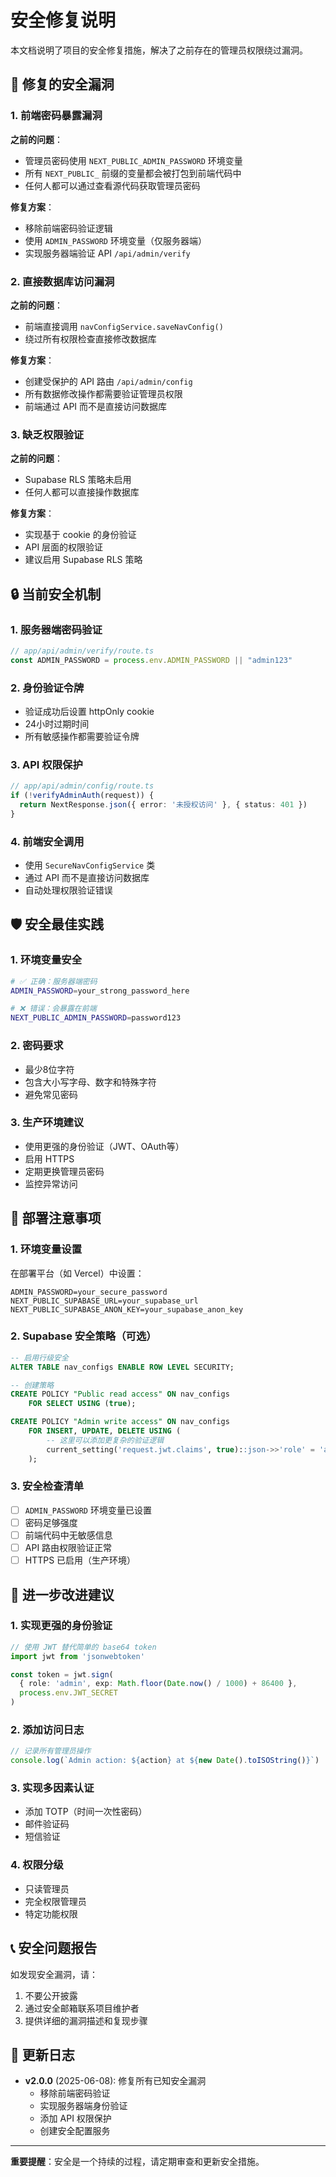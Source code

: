 # 安全修复说明

本文档说明了项目的安全修复措施，解决了之前存在的管理员权限绕过漏洞。

## 🚨 修复的安全漏洞

### 1. 前端密码暴露漏洞
**之前的问题**：
- 管理员密码使用 `NEXT_PUBLIC_ADMIN_PASSWORD` 环境变量
- 所有 `NEXT_PUBLIC_` 前缀的变量都会被打包到前端代码中
- 任何人都可以通过查看源代码获取管理员密码

**修复方案**：
- 移除前端密码验证逻辑
- 使用 `ADMIN_PASSWORD` 环境变量（仅服务器端）
- 实现服务器端验证 API `/api/admin/verify`

### 2. 直接数据库访问漏洞
**之前的问题**：
- 前端直接调用 `navConfigService.saveNavConfig()`
- 绕过所有权限检查直接修改数据库

**修复方案**：
- 创建受保护的 API 路由 `/api/admin/config`
- 所有数据修改操作都需要验证管理员权限
- 前端通过 API 而不是直接访问数据库

### 3. 缺乏权限验证
**之前的问题**：
- Supabase RLS 策略未启用
- 任何人都可以直接操作数据库

**修复方案**：
- 实现基于 cookie 的身份验证
- API 层面的权限验证
- 建议启用 Supabase RLS 策略

## 🔒 当前安全机制

### 1. 服务器端密码验证
```typescript
// app/api/admin/verify/route.ts
const ADMIN_PASSWORD = process.env.ADMIN_PASSWORD || "admin123"
```

### 2. 身份验证令牌
- 验证成功后设置 httpOnly cookie
- 24小时过期时间
- 所有敏感操作都需要验证令牌

### 3. API 权限保护
```typescript
// app/api/admin/config/route.ts
if (!verifyAdminAuth(request)) {
  return NextResponse.json({ error: '未授权访问' }, { status: 401 })
}
```

### 4. 前端安全调用
- 使用 `SecureNavConfigService` 类
- 通过 API 而不是直接访问数据库
- 自动处理权限验证错误

## 🛡️ 安全最佳实践

### 1. 环境变量安全
```bash
# ✅ 正确：服务器端密码
ADMIN_PASSWORD=your_strong_password_here

# ❌ 错误：会暴露在前端
NEXT_PUBLIC_ADMIN_PASSWORD=password123
```

### 2. 密码要求
- 最少8位字符
- 包含大小写字母、数字和特殊字符
- 避免常见密码

### 3. 生产环境建议
- 使用更强的身份验证（JWT、OAuth等）
- 启用 HTTPS
- 定期更换管理员密码
- 监控异常访问

## 🔧 部署注意事项

### 1. 环境变量设置
在部署平台（如 Vercel）中设置：
```
ADMIN_PASSWORD=your_secure_password
NEXT_PUBLIC_SUPABASE_URL=your_supabase_url
NEXT_PUBLIC_SUPABASE_ANON_KEY=your_supabase_anon_key
```

### 2. Supabase 安全策略（可选）
```sql
-- 启用行级安全
ALTER TABLE nav_configs ENABLE ROW LEVEL SECURITY;

-- 创建策略
CREATE POLICY "Public read access" ON nav_configs
    FOR SELECT USING (true);

CREATE POLICY "Admin write access" ON nav_configs
    FOR INSERT, UPDATE, DELETE USING (
        -- 这里可以添加更复杂的验证逻辑
        current_setting('request.jwt.claims', true)::json->>'role' = 'admin'
    );
```

### 3. 安全检查清单
- [ ] `ADMIN_PASSWORD` 环境变量已设置
- [ ] 密码足够强度
- [ ] 前端代码中无敏感信息
- [ ] API 路由权限验证正常
- [ ] HTTPS 已启用（生产环境）

## 🚧 进一步改进建议

### 1. 实现更强的身份验证
```typescript
// 使用 JWT 替代简单的 base64 token
import jwt from 'jsonwebtoken'

const token = jwt.sign(
  { role: 'admin', exp: Math.floor(Date.now() / 1000) + 86400 },
  process.env.JWT_SECRET
)
```

### 2. 添加访问日志
```typescript
// 记录所有管理员操作
console.log(`Admin action: ${action} at ${new Date().toISOString()}`)
```

### 3. 实现多因素认证
- 添加 TOTP（时间一次性密码）
- 邮件验证码
- 短信验证

### 4. 权限分级
- 只读管理员
- 完全权限管理员
- 特定功能权限

## 📞 安全问题报告

如发现安全漏洞，请：
1. 不要公开披露
2. 通过安全邮箱联系项目维护者
3. 提供详细的漏洞描述和复现步骤

## 📝 更新日志

- **v2.0.0** (2025-06-08): 修复所有已知安全漏洞
  - 移除前端密码验证
  - 实现服务器端身份验证
  - 添加 API 权限保护
  - 创建安全配置服务

---

**重要提醒**：安全是一个持续的过程，请定期审查和更新安全措施。 